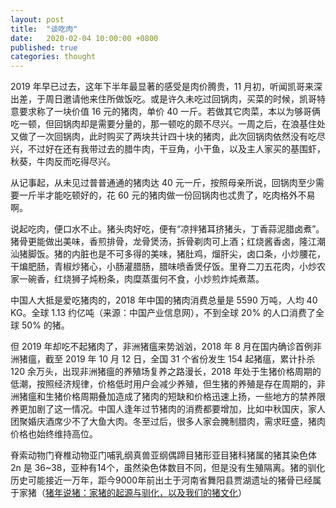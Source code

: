 ```yaml
---
layout: post
title:  "谈吃肉"
date:   2020-02-04 10:00:00 +0800
published: true
categories: thought
---
```


  2019 年早已过去，这年下半年最显著的感受是肉价腾贵，11 月初，听闻凯哥来深出差，于周日邀请他来住所做饭吃。或是许久未吃过回锅肉，买菜的时候，凯哥特意要求称了一块价值 16 元的猪肉，单价 40 一斤。若做其它肉菜，本以为够哥俩吃一顿，但回锅肉却是需要分量的，那一顿吃的颇不尽兴。一周之后，在浪基住处又做了一次回锅肉，此时购买了两块共计四十块的猪肉，此次回锅肉依然没有吃尽兴，不过好在还有我带过去的腊牛肉，干豆角，小干鱼，以及主人家买的基围虾，秋葵，牛肉反而吃得尽兴。

  从记事起，从未见过普普通通的猪肉达 40 元一斤，按照母亲所说，回锅肉至少需要一斤半才能吃顿好的，花 60 元的猪肉做一份回锅肉也忒贵了，吃肉格外不易啊。

  说起吃肉，便口水不止。猪头肉好吃，便有“凉拌猪耳挤猪头，丁香蒜泥腊卤煮”。猪骨更能做出美味，香煎排骨，龙骨煲汤，拆骨剃肉可上酒；红烧酱香卤，隆江潮汕猪脚饭。猪的内脏也是不可多得的美味，猪肚鸡，熘肝尖，卤口条，小炒腰花，干煸肥肠，青椒炒猪心，小肠灌腊肠，腊味喷香煲仔饭。里脊二刀五花肉，小炒农家一碗香，红烧狮子炖粉条，肉糜蒸蛋何不食，小炒煎炸炖煮蒸。

  中国人大抵是爱吃猪肉的，2018 年中国的猪肉消费总量是 5590 万吨，人均 40 KG。全球 1.13 约亿吨（来源：中国产业信息网），不到全球 20% 的人口消费了全球 50% 的猪。

  但 2019 年却吃不起猪肉了，非洲猪瘟来势汹汹，2018 年 8 月在国内确诊首例非洲猪瘟，截至 2019 年 10 月 12 日，全国 31 个省份发生 154 起猪瘟，累计扑杀 120 余万头，出现非洲猪瘟的养殖场复养之路漫长，2018 年处于生猪价格周期的低潮，按照经济规律，价格低时用户会减少养殖，但生猪的养殖是存在周期的，非洲猪瘟和生猪价格周期叠加造成了猪肉的短缺和价格迅速上扬，一些地方的禁养限养更加剧了这一情况。中国人逢年过节猪肉的消费都要增加，比如中秋国庆，家人团聚婚庆酒席少不了大鱼大肉。冬至过后，很多人家会腌制腊肉，需求旺盛，猪肉价格也始终维持高位。

  脊索动物门脊椎动物亚门哺乳纲真兽亚纲偶蹄目猪形亚目猪科猪属的猪其染色体 2n 是 36~38，亚种有14个，虽然染色体数目不同，但是没有生殖隔离。猪的驯化历史可能接近一万年，距今9000年前出土于河南省舞阳县贾湖遗址的猪骨已经属于家猪（[猪年说猪：家猪的起源与驯化，以及我们的猪文化](https://new.qq.com/omn/20190124/20190124B19OOP.html)）


